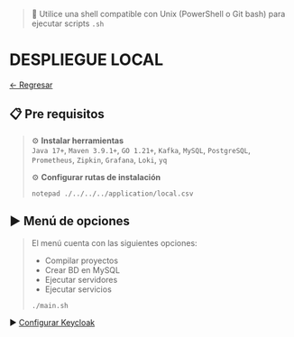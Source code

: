 > 📌 Utilice una shell compatible con Unix (PowerShell o Git bash) para ejecutar scripts `.sh`

# DESPLIEGUE LOCAL

[← Regresar](../../../README.md) <br>

## 📋 Pre requisitos
> ⚙️ **Instalar herramientas**<br>
> `Java 17+`, `Maven 3.9.1+`, `GO 1.21+`, `Kafka`, `MySQL`, `PostgreSQL`, `Prometheus`, `Zipkin`, `Grafana`, `Loki`, `yq`
>
> ⚙️ **Configurar rutas de instalación**
> ```shell script 
> notepad ./../../../application/local.csv
> ```

## ▶️ Menú de opciones
> El menú cuenta con las siguientes opciones:
> - Compilar proyectos
> - Crear BD en MySQL 
> - Ejecutar servidores
> - Ejecutar servicios
> ```shell script 
> ./main.sh
> ```

▶️ [Configurar Keycloak](../../../docs/info/keycloak/README.md)
